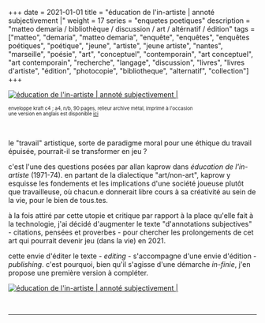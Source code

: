 +++
date = 2021-01-01
title = "éducation de l'in-artiste | annoté subjectivement |"
weight = 17
series = "enquetes poetiques"
description = "matteo demaria / bibliothèque / discussion / art / altérnatif / édition"
tags = ["matteo", "demaria", "matteo demaria", "enquête", "enquêtes", "enquêtes poétiques", "poétique", "jeune", "artiste", "jeune artiste", "nantes", "marseille", "poésie", "art", "conceptuel", "contemporain", "art conceptuel", "art contemporain", "recherche", "langage", "discussion", "livres", "livres d'artiste", "édition", "photocopie", "bibliotheque", "alternatif", "collection"]
+++

[![éducation de l'in-artiste | annoté subjectivement |](/images/inartiste/inartiste_couverture.gif)](/pdfs/inartiste/inartiste_fr.pdf)

<sup><sup>enveloppe kraft c4 ; a4, n/b, 90 pages, relieur archive métal, imprimé à l'occasion</sup></sup>   <br/>
<sup><sup>une version en anglais est disponible [ici](/pdfs/inartiste/unartist_en.pdf)</sup></sup>

<br/>

le "travail" artistique, sorte de paradigme moral pour une éthique du travail épuisée, pourrait-il se transformer en jeu ?

c'est l'une des questions posées par allan kaprow dans *éducation de l'in-artiste* (1971-74). en partant de la dialectique "art/non-art", kaprow y esquisse les fondements et les implications d'une société joueuse plutôt que travailleuse, où chacun.e donnerait libre cours à sa créativité au sein de la vie, pour le bien de tous.tes.

à la fois attiré par cette utopie et critique par rapport à la place qu'elle fait à la technologie, j'ai décidé d'augmenter le texte "d'annotations subjectives" - citations, pensées et proverbes - pour chercher les prolongements de cet art qui pourrait devenir jeu (dans la vie) en 2021.

cette envie d'éditer le texte - *editing* - s'accompagne d'une envie d'édition - *publishing*. c'est pourquoi, bien qu'il s'agisse d'une démarche *in-finie*, j'en propose une première version à compléter.

[![éducation de l'in-artiste | annoté subjectivement |](/images/inartiste/inartiste2.gif)](/pdfs/inartiste/inartiste_fr.pdf)


<br/>
<hr>
